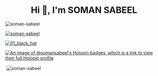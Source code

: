 <h1 align="center">Hi 👋, I'm SOMAN SABEEL</h1>
<p align="left"> <img src="https://komarev.com/ghpvc/?username=soman-sabeel&label=Profile%20views&color=0e75b6&style=flat" alt="soman-sabeel" /> </p>

<p align="left"> <a href="https://github.com/ryo-ma/github-profile-trophy"><img src="https://github-profile-trophy.vercel.app/?username=soman-sabeel" alt="soman-sabeel" /></a> </p>

<p align="left"> <a href="https://twitter.com/01_black_hat" target="blank"><img src="https://img.shields.io/twitter/follow/01_black_hat?logo=twitter&style=for-the-badge" alt="01_black_hat" /></a> </p>

[![An image of @somansabeel's Holopin badges, which is a link to view their full Holopin profile](https://holopin.me/somansabeel)](https://holopin.io/@somansabeel)

<p>&nbsp;<img align="center" src="https://github-readme-stats.vercel.app/api?username=soman-sabeel&show_icons=true&locale=en" alt="soman-sabeel" /></p>
